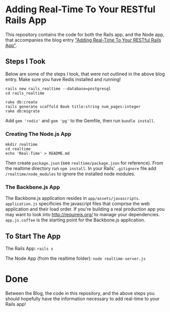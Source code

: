 # Adding Real-Time To Your RESTful Rails App

This repository contains the code for both the Rails app, and the Node app, that accompanies the blog entry ["Adding Real-Time To Your RESTful Rails App"](http://liamkaufman.com/blog/2013/02/27/adding-real-time-to-a-restful-rails-app/).

## Steps I Took

Below are some of the steps I took, that were not outlined in the above blog entry. Make sure you have Redis installed and running!

```
rails new rails_realtime --database=postgresql
cd rails_realtime

rake db:create
rails generate scaffold Book title:string num_pages:integer
rake db:migrate
```

Add ```gem 'redis'``` and ```gem 'pg'``` to the Gemfile, then run ```bundle install```.

### Creating The Node.js App

```
mkdir realtime
cd realtime
echo 'Real-Time' > README.md
```

Then create ```package.json``` (see ```realtime/package.json``` for reference). From the realtime directory run ```npm install```. In your Rails' ```.gitignore``` file add ```/realtime/node_modules``` to ignore the installed node modules.

### The Backbone.js App

The Backbone.js application resides in ```app/assets/javascripts```. ```application.js``` specificies the javascript files that comprise the web application and their load order. If you're building a real production app you may want to look into http://requirejs.org/ to manage your dependencies. ```app.js.coffee``` is the starting point for the Backbone.js application.

## To Start The App

The Rails App: ```rails s```

The Node App (from the realtime folder): ```node realtime-server.js```


# Done

Between the Blog, the code in this repository, and the above steps you should hopefully have the information necessary to add real-time to your Rails app!